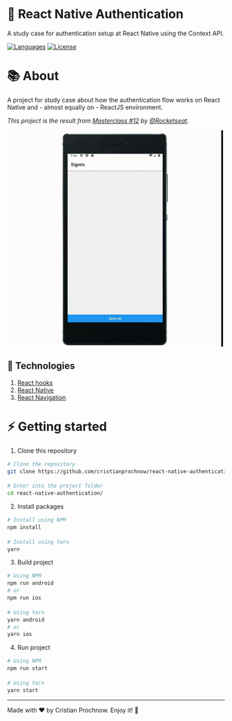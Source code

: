 # 🔐 React Native Authentication

A study case for authentication setup at React Native using the Context API.

[![Languages][languages-shield]][repo-url]
[![License][license-shield]][license-url]

# 📚 About

A project for study case about how the authentication flow works on
React Native and - almost equally on - ReactJS environment.

_This project is the result from [Masterclass #12][rocketseat-youtube] by [@Rocketseat][rocketseat-github]._

[![App presentation][app-gif]][app-gif]

## 🧰 Technologies

1. [React hooks][react-hooks]
2. [React Native][react-native]
3. [React Navigation][react-navigation]

# ⚡ Getting started

1. Clone this repository
```bash
# Clone the repository
git clone https://github.com/cristianprochnow/react-native-authentication.git

# Enter into the project folder
cd react-native-authentication/
```

2. Install packages
```bash
# Install using NPM
npm install

# Install using Yarn
yarn
```

3. Build project
```bash
# Using NPM
npm run android
# or
npm run ios

# Using Yarn
yarn android
# or
yarn ios
```

4. Run project
```bash
# Using NPM
npm run start

# Using Yarn
yarn start
```
---
Made with ❤ by Cristian Prochnow. Enjoy it! 🚀

[app-gif]: ./.github/authrn.gif
[repo-url]: https://github.com/cristianprochnow/react-native-authentication
[license-shield]: https://img.shields.io/github/license/cristianprochnow/react-native-authentication
[license-url]: ./LICENSE
[languages-shield]: https://img.shields.io/github/languages/count/cristianprochnow/react-native-authentication
[react-hooks]: https://reactjs.org/docs/hooks-intro.html
[react-native]: https://reactnative.dev/
[react-navigation]: https://reactnavigation.org/
[rocketseat-youtube]: https://www.youtube.com/watch?v=KISMYYXSIX8
[rocketseat-github]: https://github.com/Rocketseat
